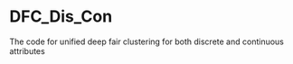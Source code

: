 # DFC_Dis_Con
The code for unified deep fair clustering for both discrete and continuous attributes
